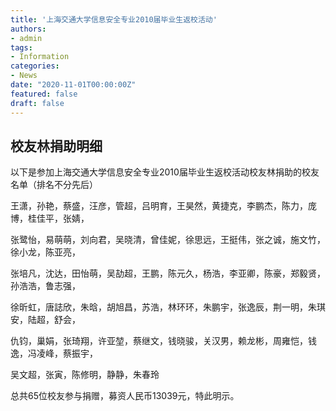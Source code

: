 ```yaml
---
title: '上海交通大学信息安全专业2010届毕业生返校活动'
authors:
- admin
tags:
- Information
categories:
- News
date: "2020-11-01T00:00:00Z"
featured: false
draft: false
---
```


## 校友林捐助明细
以下是参加上海交通大学信息安全专业2010届毕业生返校活动校友林捐助的校友名单（排名不分先后）

王潇，孙艳，蔡盛，汪彦，管超，吕明育，王昊然，黄捷克，李鹏杰，陈力，庞博，桂佳平，张婧，

张鹭怡，易萌萌，刘向君，吴晓清，曾佳妮，徐思远，王挺伟，张之诚，施文竹，徐小龙，陈亚亮，

张培凡，沈达，田怡萌，吴劼超，王鹏，陈元久，杨浩，李亚卿，陈豪，郑毅贤，孙浩浩，鲁志强，

徐昕虹，唐誌欣，朱晗，胡旭昌，苏浩，林环环，朱鹏宇，张逸辰，荆一明，朱琪安，陆超，舒会，

仇钧，巢娟，张琦翔，许亚堃，蔡继文，钱晓骏，关汉男，赖龙彬，周雍恺，钱逸，冯凌峰，蔡振宇，

吴文超，张寅，陈修明，静静，朱春玲


总共65位校友参与捐赠，募资人民币13039元，特此明示。
